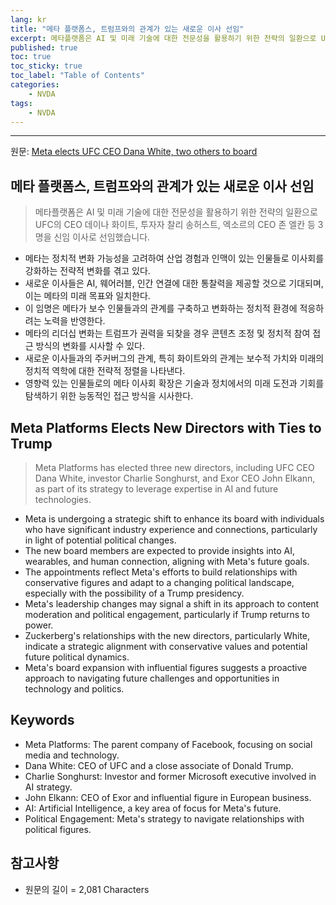 ```yaml
---
lang: kr
title: "메타 플랫폼스, 트럼프와의 관계가 있는 새로운 이사 선임"
excerpt: 메타플랫폼은 AI 및 미래 기술에 대한 전문성을 활용하기 위한 전략의 일환으로 UFC의 CEO 데이나 화이트, 투자자 찰리 송허스트, 엑소르의 CEO 존 엘칸 등 3명을 신임 이사로 선임했습니다.
published: true
toc: true
toc_sticky: true
toc_label: "Table of Contents"
categories:
    - NVDA
tags:
    - NVDA
---
```


---

  원문: [Meta elects UFC CEO Dana White, two others to board](https://www.investing.com/news/stock-market-news/meta-elects-ufc-ceo-dana-white-two-others-to-board-3798805)

## 메타 플랫폼스, 트럼프와의 관계가 있는 새로운 이사 선임

> 메타플랫폼은 AI 및 미래 기술에 대한 전문성을 활용하기 위한 전략의 일환으로 UFC의 CEO 데이나 화이트, 투자자 찰리 송허스트, 엑소르의 CEO 존 엘칸 등 3명을 신임 이사로 선임했습니다.


- 메타는 정치적 변화 가능성을 고려하여 산업 경험과 인맥이 있는 인물들로 이사회를 강화하는 전략적 변화를 겪고 있다.
- 새로운 이사들은 AI, 웨어러블, 인간 연결에 대한 통찰력을 제공할 것으로 기대되며, 이는 메타의 미래 목표와 일치한다.
- 이 임명은 메타가 보수 인물들과의 관계를 구축하고 변화하는 정치적 환경에 적응하려는 노력을 반영한다.
- 메타의 리더십 변화는 트럼프가 권력을 되찾을 경우 콘텐츠 조정 및 정치적 참여 접근 방식의 변화를 시사할 수 있다.
- 새로운 이사들과의 주커버그의 관계, 특히 화이트와의 관계는 보수적 가치와 미래의 정치적 역학에 대한 전략적 정렬을 나타낸다.
- 영향력 있는 인물들로의 메타 이사회 확장은 기술과 정치에서의 미래 도전과 기회를 탐색하기 위한 능동적인 접근 방식을 시사한다.

## Meta Platforms Elects New Directors with Ties to Trump

> Meta Platforms has elected three new directors, including UFC CEO Dana White, investor Charlie Songhurst, and Exor CEO John Elkann, as part of its strategy to leverage expertise in AI and future technologies.


- Meta is undergoing a strategic shift to enhance its board with individuals who have significant industry experience and connections, particularly in light of potential political changes.
- The new board members are expected to provide insights into AI, wearables, and human connection, aligning with Meta's future goals.
- The appointments reflect Meta's efforts to build relationships with conservative figures and adapt to a changing political landscape, especially with the possibility of a Trump presidency.
- Meta's leadership changes may signal a shift in its approach to content moderation and political engagement, particularly if Trump returns to power.
- Zuckerberg's relationships with the new directors, particularly White, indicate a strategic alignment with conservative values and potential future political dynamics.
- Meta's board expansion with influential figures suggests a proactive approach to navigating future challenges and opportunities in technology and politics.

## Keywords

- Meta Platforms: The parent company of Facebook, focusing on social media and technology.
- Dana White: CEO of UFC and a close associate of Donald Trump.
- Charlie Songhurst: Investor and former Microsoft executive involved in AI strategy.
- John Elkann: CEO of Exor and influential figure in European business.
- AI: Artificial Intelligence, a key area of focus for Meta's future.
- Political Engagement: Meta's strategy to navigate relationships with political figures.

## 참고사항

- 원문의 길이 = 2,081 Characters

